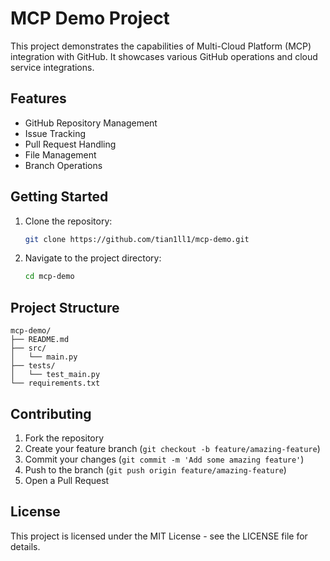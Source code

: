 # MCP Demo Project

This project demonstrates the capabilities of Multi-Cloud Platform (MCP) integration with GitHub. It showcases various GitHub operations and cloud service integrations.

## Features

- GitHub Repository Management
- Issue Tracking
- Pull Request Handling
- File Management
- Branch Operations

## Getting Started

1. Clone the repository:
   ```bash
   git clone https://github.com/tian1ll1/mcp-demo.git
   ```

2. Navigate to the project directory:
   ```bash
   cd mcp-demo
   ```

## Project Structure

```
mcp-demo/
├── README.md
├── src/
│   └── main.py
├── tests/
│   └── test_main.py
└── requirements.txt
```

## Contributing

1. Fork the repository
2. Create your feature branch (`git checkout -b feature/amazing-feature`)
3. Commit your changes (`git commit -m 'Add some amazing feature'`)
4. Push to the branch (`git push origin feature/amazing-feature`)
5. Open a Pull Request

## License

This project is licensed under the MIT License - see the LICENSE file for details.